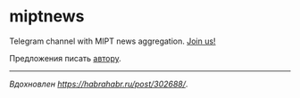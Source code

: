 # miptnews
Telegram channel with MIPT news aggregation. [Join us!](telegram.me/miptnews)

Предложения писать [автору](telegram.me/okhlopkov).

___
_Вдохновлен https://habrahabr.ru/post/302688/_.

